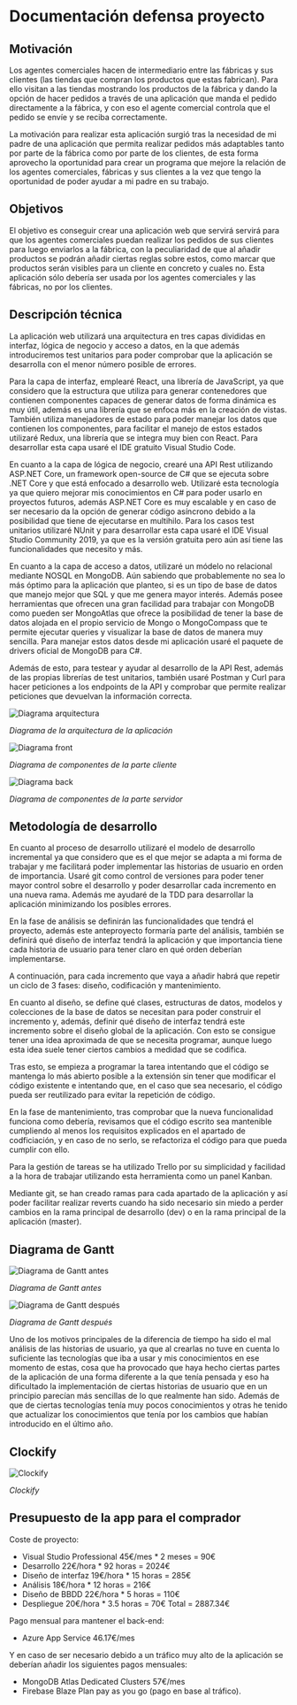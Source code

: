 # Documentación defensa proyecto

## Motivación

Los agentes comerciales hacen de intermediario entre las fábricas y sus clientes (las tiendas que compran los productos que estas fabrican). Para ello visitan a las tiendas mostrando los productos de la fábrica y dando la opción de hacer pedidos a través de una aplicación que manda el pedido directamente a la fábrica, y con eso el agente comercial controla que el pedido se envíe y se reciba correctamente.

La motivación para realizar esta aplicación surgió tras la necesidad de mi padre de una aplicación que permita realizar pedidos más adaptables tanto por parte de la fábrica como por parte de los clientes, de esta forma aprovecho la oportunidad para crear un programa que mejore la relación de los agentes comerciales, fábricas y sus clientes a la vez que tengo la oportunidad de poder ayudar a mi padre en su trabajo.

## Objetivos

El objetivo es conseguir crear una aplicación web que servirá servirá para que los agentes comerciales puedan realizar los pedidos de sus clientes para luego enviarlos a la fábrica, con la peculiaridad de que al añadir productos se podrán añadir ciertas reglas sobre estos, como marcar que productos serán visibles para un cliente en concreto y cuales no. Esta aplicación sólo debería ser usada por los agentes comerciales y las fábricas, no por los clientes.

## Descripción técnica

La aplicación web utilizará una arquitectura en tres capas divididas en interfaz, lógica de negocio y acceso a datos, en la que además introduciremos test unitarios para poder comprobar que la aplicación se desarrolla con el menor número posible de errores.

Para la capa de interfaz, emplearé React, una librería de JavaScript, ya que considero que la estructura que utiliza para generar contenedores que contienen componentes capaces de generar datos de forma dinámica es muy útil, además es una librería que se enfoca más en la creación de vistas. También utiliza manejadores de estado para poder manejar los datos que contienen los componentes, para facilitar el manejo de estos estados utilizaré Redux, una librería que se integra muy bien con React. Para desarrollar esta capa usaré el IDE gratuito Visual Studio Code.

En cuanto a la capa de lógica de negocio, crearé una API Rest utilizando ASP.NET Core, un framework open-source de C# que se ejecuta sobre .NET Core y que está enfocado a desarrollo web. Utilizaré esta tecnología ya que quiero mejorar mis conocimientos en C# para poder usarlo en proyectos futuros, además ASP.NET Core es muy escalable y en caso de ser necesario da la opción de generar código asíncrono debido a la posibilidad que tiene de ejecutarse en multihilo. Para los casos test unitarios utilizaré NUnit y para desarrollar esta capa usaré el IDE Visual Studio Community 2019, ya que es la versión gratuita pero aún así tiene las funcionalidades que necesito y más.

En cuanto a la capa de acceso a datos, utilizaré un módelo no relacional mediante NOSQL en MongoDB. Aún sabiendo que probablemente no sea lo más óptimo para la aplicación que planteo, si es un tipo de base de datos que manejo mejor que SQL y que me genera mayor interés. Además posee herramientas que ofrecen una gran facilidad para trabajar con MongoDB como pueden ser MongoAtlas que ofrece la posibilidad de tener la base de datos alojada en el propio servicio de Mongo o MongoCompass que te permite ejecutar queries y visualizar la base de datos de manera muy sencilla. Para manejar estos datos desde mi aplicación usaré el paquete de drivers oficial de MongoDB para C#.

Además de esto, para testear y ayudar al desarrollo de la API Rest, además de las propias librerías de test unitarios, también usaré Postman y Curl para hacer peticiones a los endpoints de la API y comprobar que permite realizar peticiones que devuelvan la información correcta.

![Diagrama arquitectura](/documentationImages/diagramaArquitectura.png)

_Diagrama de la arquitectura de la aplicación_

![Diagrama front](/documentationImages/diagramaFront.png)

_Diagrama de componentes de la parte cliente_

![Diagrama back](/documentationImages/diagramaBack.png)

_Diagrama de componentes de la parte servidor_

## Metodología de desarrollo

En cuanto al proceso de desarrollo utilizaré el modelo de desarrollo incremental ya que considero que es el que mejor se adapta a mi forma de trabajar y me facilitará poder implementar las historias de usuario en orden de importancia. Usaré git como control de versiones para poder tener mayor control sobre el desarrollo y poder desarrollar cada incremento en una nueva rama. Además me ayudaré de la TDD para desarrollar la aplicación minimizando los posibles errores.

En la fase de análisis se definirán las funcionalidades que tendrá el proyecto, además este anteproyecto formaría parte del análisis, también se definirá qué diseño de interfaz tendrá la aplicación y que importancia tiene cada historia de usuario para tener claro en qué orden deberían implementarse.

A continuación, para cada incremento que vaya a añadir habrá que repetir un ciclo de 3 fases: diseño, codificación y mantenimiento.

En cuanto al diseño, se define qué clases, estructuras de datos, modelos y colecciones de la base de datos se necesitan para poder construir el incremento y, además, definir qué diseño de interfaz tendrá este incremento sobre el diseño global de la aplicación. Con esto se consigue tener una idea aproximada de que se necesita programar, aunque luego esta idea suele tener ciertos cambios a medidad que se codifica.

Tras esto, se empieza a programar la tarea intentando que el código se mantenga lo más abierto posible a la extensión sin tener que modificar el código existente e intentando que, en el caso que sea necesario, el código pueda ser reutilizado para evitar la repetición de código.

En la fase de mantenimiento, tras comprobar que la nueva funcionalidad funciona como debería, revisamos que el código escrito sea mantenible cumpliendo al menos los requisitos explicados en el apartado de codficiación, y en caso de no serlo, se refactoriza el código para que pueda cumplir con ello.

Para la gestión de tareas se ha utilizado Trello por su simplicidad y facilidad a la hora de trabajar utilizando esta herramienta como un panel Kanban.

Mediante git, se han creado ramas para cada apartado de la aplicación y así poder facilitar realizar reverts cuando ha sido necesario sin miedo a perder cambios en la rama principal de desarrollo (dev) o en la rama principal de la aplicación (master).

## Diagrama de Gantt

![Diagrama de Gantt antes](/documentationImages/ganttAntes.png)

_Diagrama de Gantt antes_

![Diagrama de Gantt después](/documentationImages/ganttDespues.png)

_Diagrama de Gantt después_

Uno de los motivos principales de la diferencia de tiempo ha sido el mal análisis de las historias de usuario, ya que al crearlas no tuve en cuenta lo suficiente las tecnologías que iba a usar y mis conocimientos en ese momento de estas, cosa que ha provocado que haya hecho ciertas partes de la aplicación de una forma diferente a la que tenía pensada y eso ha dificultado la implementación de ciertas historias de usuario que en un principio parecían más sencillas de lo que realmente han sido. Además de que de ciertas tecnologías tenía muy pocos conocimientos y otras he tenido que actualizar los conocimientos que tenía por los cambios que habían introducido en el último año.

## Clockify

![Clockify](/documentationImages/clockify.png)

_Clockify_

## Presupuesto de la app para el comprador

Coste de proyecto:

-   Visual Studio Professional 45€/mes \* 2 meses = 90€
-   Desarrollo 22€/hora \* 92 horas = 2024€
-   Diseño de interfaz 19€/hora \* 15 horas = 285€
-   Análisis 18€/hora \* 12 horas = 216€
-   Diseño de BBDD 22€/hora \* 5 horas = 110€
-   Despliegue 20€/hora \* 3.5 horas = 70€
    Total = 2887.34€

Pago mensual para mantener el back-end:

-   Azure App Service 46.17€/mes

Y en caso de ser necesario debido a un tráfico muy alto de la aplicación se deberían añadir los siguientes pagos mensuales:

-   MongoDB Atlas Dedicated Clusters 57€/mes
-   Firebase Blaze Plan pay as you go (pago en base al tráfico).
